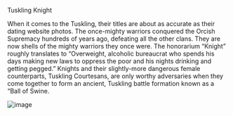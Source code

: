 Tuskling Knight

When it comes to the Tuskling, their titles are about as accurate as their dating website photos. The once-mighty warriors conquered the Orcish Supremacy hundreds of years ago, defeating all the other clans. They are now shells of the mighty warriors they once were. The honorarium “Knight” roughly translates to “Overweight, alcoholic bureaucrat who spends his days making new laws to oppress the poor and his nights drinking and getting pegged.” Knights and their slightly-more dangerous female counterparts, Tuskling Courtesans, are only worthy adversaries when they come together to form an ancient, Tuskling battle formation known as a “Ball of Swine.


![image](https://user-images.githubusercontent.com/13347039/191378256-b771453a-b8a4-4558-925a-d6ffaf5bdbe5.png)

